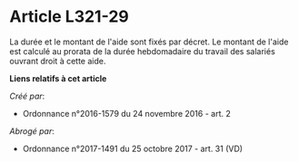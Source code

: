 # Article L321-29

La durée et le montant de l'aide sont fixés par décret. Le montant de  l'aide est calculé au prorata de la durée hebdomadaire
du travail des  salariés ouvrant droit à cette aide.

**Liens relatifs à cet article**

_Créé par_:

  - Ordonnance n°2016-1579 du 24 novembre 2016 - art. 2

_Abrogé par_:

  - Ordonnance n°2017-1491 du 25 octobre 2017 - art. 31 (VD)
